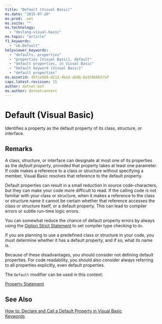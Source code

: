 ```yaml
---
title: "Default (Visual Basic)"
ms.date: "2015-07-20"
ms.prod: .net
ms.suite: ""
ms.technology: 
  - "devlang-visual-basic"
ms.topic: "article"
f1_keywords: 
  - "vb.Default"
helpviewer_keywords: 
  - "defaults, properties"
  - "properties [Visual Basic], default"
  - "default properties, in Visual Basic"
  - "Default keyword [Visual Basic]"
  - "default properties"
ms.assetid: 45fce9b9-d212-4b2d-ab86-6e359b8b57af
caps.latest.revision: 15
author: dotnet-bot
ms.author: dotnetcontent
---
```

# Default (Visual Basic)
Identifies a property as the default property of its class, structure, or interface.  
  
## Remarks  
 A class, structure, or interface can designate at most one of its properties as the *default property*, provided that property takes at least one parameter. If code makes a reference to a class or structure without specifying a member, Visual Basic resolves that reference to the default property.  
  
 Default properties can result in a small reduction in source code-characters, but they can make your code more difficult to read. If the calling code is not familiar with your class or structure, when it makes a reference to the class or structure name it cannot be certain whether that reference accesses the class or structure itself, or a default property. This can lead to compiler errors or subtle run-time logic errors.  
  
 You can somewhat reduce the chance of default property errors by always using the [Option Strict Statement](../../../visual-basic/language-reference/statements/option-strict-statement.md) to set compiler type checking to `On`.  
  
 If you are planning to use a predefined class or structure in your code, you must determine whether it has a default property, and if so, what its name is.  
  
 Because of these disadvantages, you should consider not defining default properties. For code readability, you should also consider always referring to all properties explicitly, even default properties.  
  
 The `Default` modifier can be used in this context:  
  
 [Property Statement](../../../visual-basic/language-reference/statements/property-statement.md)  
  
## See Also  
 [How to: Declare and Call a Default Property in Visual Basic](../../../visual-basic/programming-guide/language-features/procedures/how-to-declare-and-call-a-default-property.md)   
 [Keywords](../../../visual-basic/language-reference/keywords/index.md)

